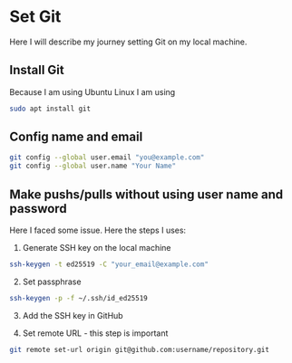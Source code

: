 # Set Git

Here I will describe my journey setting Git on my local machine.

## Install Git

Because I am using Ubuntu Linux I am using

```bash
sudo apt install git
```

## Config name and email

```bash
git config --global user.email "you@example.com"
git config --global user.name "Your Name"
```

## Make pushs/pulls without using user name and password

Here I faced some issue. Here the steps I uses:

1. Generate SSH key on the local machine

```bash
ssh-keygen -t ed25519 -C "your_email@example.com"
```

2. Set passphrase

```bash
ssh-keygen -p -f ~/.ssh/id_ed25519
```

3. Add the SSH key in GitHub

4. Set remote URL - this step is important

```bash
git remote set-url origin git@github.com:username/repository.git
```

